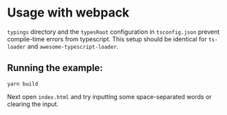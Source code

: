 # Usage with webpack

`typings` directory and the `typesRoot` configuration in `tsconfig.json` prevent compile-time errors from typescript. This setup should be identical for `ts-loader` and `awesome-typescript-loader`.

## Running the example:

```shell
yarn build
```

Next open `index.html` and try inputting some space-separated words or clearing the input.
